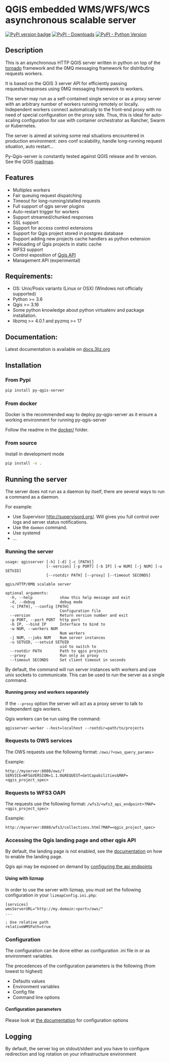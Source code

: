 # QGIS embedded WMS/WFS/WCS asynchronous scalable server

[![PyPi version badge](https://badgen.net/pypi/v/py-qgis-server)](https://pypi.org/project/py-qgis-server/)
[![PyPI - Downloads](https://img.shields.io/pypi/dm/py-qgis-server)](https://pypi.org/project/py-qgis-server/)
[![PyPI - Python Version](https://img.shields.io/pypi/pyversions/py-qgis-server)](https://pypi.org/project/py-qgis-server/)


## Description

This is an asynchronous HTTP QGIS server written in python on top of the [tornado](http://www.tornadoweb.org/en/stable/) framework and the
0MQ messaging framework for distributing requests workers.

It is based on the QGIS 3 server API for efficiently passing requests/responses using 0MQ messaging framework to workers.

The server may run as a self-contained single service or as a proxy server with an arbitrary number of workers running
remotely or locally. Independent workers connect automatically to the front-end proxy with no need of special configuration
on the proxy side. Thus, this is ideal for auto-scaling configuration for use with container orchestrator as Rancher, Swarm or Kubernetes.

The server is aimed at solving some real situations encountered in production environment: zero conf scalability, handle long-running request situation, auto restart...

Py-Qgis-server is constantly tested against QGIS release and ltr version.
See the QGIS [roadmap](https://www.qgis.org/en/site/getinvolved/development/roadmap.html#release-schedule).

## Features

- Multiples workers
- Fair queuing request dispatching
- Timeout for long-running/stalled requests
- Full support of qgis server plugins
- Auto-restart trigger for workers
- Support streamed/chunked responses 
- SSL support
- Support for access control extensions
- Support for Qgis project stored in postgres database
- Support adding new projects cache handlers as python extension 
- Preloading of Qgis projects in static cache
- WFS3 support
- Control exposition of [Qgis API](https://docs.qgis.org/3.16/en/docs/pyqgis_developer_cookbook/server.html#custom-apis)
- Management API (experimental)

## Requirements:

- OS: Unix/Posix variants (Linux or OSX) (Windows not officially supported)
- Python >= 3.6
- Qgis >= 3.16
- Some python knowledge about python virtualenv and package installation.
- libzmq >= 4.0.1 and pyzmq >= 17

## Documentation:

Latest documentation is available on [docs.3liz.org](https://docs.3liz.org/py-qgis-server/)

## Installation

### From Pypi

```bash
pip install py-qgis-server
```

### From docker

Docker is the recommended way to deploy py-qgis-server as it ensure a working environment for
running py-qgis-server

Follow the readme in the [docker/](./docker) folder.

### From source 

Install in development mode
```bash
pip install -e .
```

## Running the server

The server does not run as a daemon by itself, there are several ways to run a command as a daemon.

For example:

* Use Supervisor http://supervisord.org/. Will gives you full control over logs and server status notifications.
* Use the `daemon` command.
* Use systemd
* ...


### Running the server

```
usage: qgisserver [-h] [-d] [-c [PATH]]
                  [--version] [-p PORT] [-b IP] [-w NUM] [-j NUM] [-u SETUID]
                  [--rootdir PATH] [--proxy] [--timeout SECONDS]

qgis/HTTP/0MQ scalable server

optional arguments:
  -h, --help            show this help message and exit
  -d, --debug           debug mode
  -c [PATH], --config [PATH]
                        Configuration file
  --version             Return version number and exit
  -p PORT, --port PORT  http port
  -b IP, --bind IP      Interface to bind to
  -w NUM, --workers NUM
                        Num workers
  -j NUM, --jobs NUM    Num server instances
  -u SETUID, --setuid SETUID
                        uid to switch to
  --rootdir PATH        Path to qgis projects
  --proxy               Run only as proxy
  --timeout SECONDS     Set client timeout in seconds
```

By default, the command will run server instances with workers and use unix sockets to communicate. This can 
be used to run the server as a single command.

#### Running proxy and workers separately

If the `--proxy` option the server will act as a proxy server to talk to independent qgis workers. 

Qgis workers can be run using the command:

```
qgisserver-worker --host=localhost --rootdir=path/to/projects
```


### Requests to OWS services

The OWS requests use the following format:  `/ows/?<ows_query_params>`

Example:

```
http://myserver:8080/ows/?SERVICE=WFS&VERSION=1.1.0&REQUEST=GetCapabilities&MAP=<qgis_project_spec>
```

### Requests to WFS3 OAPI

The requests use the following format:  `/wfs3/<wfs3_api_endpoint>?MAP=<qgis_project_spec>`

Example:

```
http://myserver:8080/wfs3/collections.html?MAP=<qgis_project_spec>
```

### Accessing the Qgis landing page and other qgis API

By default, the landing page is not enabled, see the
[documentation](https://docs.3liz.org/py-qgis-server/configuration.html#api-enabled-landing-page) on how to enable the landing page.

Qgis api may be exposed on demand by [configuring the api endpoints](https://docs.3liz.org/py-qgis-server/qgisapi.html)


#### Using with lizmap

In order to use the server with lizmap, you must set the following configuration
in your `lizmapConfig.ini.php`:

```
[services]
wmsServerURL="http://my.domain:<port>/ows/"
...

; Use relative path
relativeWMSPath=true
```

### Configuration

The configuration can be done either as configuration .ini file in or as environment variables.

The precedences of the configuration parameters is the following (from lowest to highest)

- Defaults values
- Environment variables
- Config file
- Command line options

#### Configuration parameters

Please look at [the documentation](https://docs.3liz.org/py-qgis-server/index.html) for configuration options

## Logging

By default, the server log on stdout/stderr and you have to configure redirection and log rotation 
on your infrastructure environment
